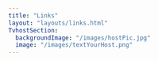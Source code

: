 ```yaml
---
title: "Links"
layout: "layouts/links.html"
TvhostSection:
  backgroundImage: "/images/hostPic.jpg"
  image: "/images/textYourHost.png"
---
```

